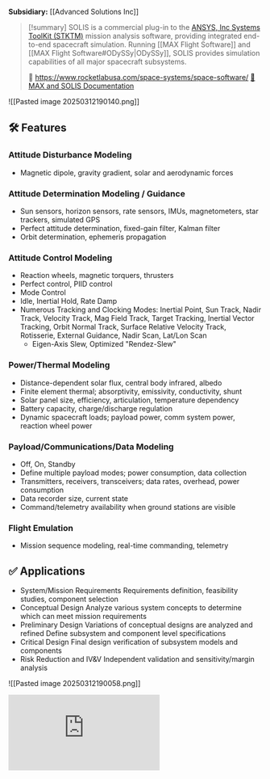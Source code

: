 
**Subsidiary:** [[Advanced Solutions Inc]]

>[!summary]
SOLIS is a commercial plug-in to the [ANSYS, Inc Systems ToolKit (STKTM)](https://www.ansys.com/products/missions/ansys-stk) mission analysis software, providing integrated end-to-end spacecraft simulation. Running [[MAX Flight Software]] and [[MAX Flight Software#ODySSy|ODySSy]], SOLIS provides simulation capabilities of all major spacecraft subsystems.
>
>🔗 https://www.rocketlabusa.com/space-systems/space-software/
>[📄 MAX and SOLIS Documentation](https://max.rocketlabusa.com/docs#Welcome.md)

![[Pasted image 20250312190140.png]]
## 🛠️ Features

### Attitude Disturbance Modeling
- Magnetic dipole, gravity gradient, solar and aerodynamic forces

### Attitude Determination Modeling / Guidance
- Sun sensors, horizon sensors, rate sensors, IMUs, magnetometers, star trackers, simulated GPS
- Perfect attitude determination, fixed-gain filter, Kalman filter
- Orbit determination, ephemeris propagation

### Attitude Control Modeling
- Reaction wheels, magnetic torquers, thrusters
- Perfect control, PIID control
- Mode Control
- Idle, Inertial Hold, Rate Damp
- Numerous Tracking and Clocking Modes: Inertial Point, Sun Track, Nadir Track, Velocity Track, Mag Field Track, Target Tracking, Inertial Vector Tracking, Orbit Normal Track, Surface Relative Velocity Track, Rotisserie, External Guidance, Nadir Scan, Lat/Lon Scan
	- Eigen-Axis Slew, Optimized "Rendez-Slew"

### Power/Thermal Modeling
- Distance-dependent solar flux, central body infrared, albedo
- Finite element thermal; absorptivity, emissivity, conductivity, shunt
- Solar panel size, efficiency, articulation, temperature dependency
- Battery capacity, charge/discharge regulation
- Dynamic spacecraft loads; payload power, comm system power, reaction wheel power

### Payload/Communications/Data Modeling
- Off, On, Standby
- Define multiple payload modes; power consumption, data collection
- Transmitters, receivers, transceivers; data rates, overhead, power consumption
- Data recorder size, current state
- Command/telemetry availability when ground stations are visible

### Flight Emulation
- Mission sequence modeling, real-time commanding, telemetry

## ✅ Applications

- System/Mission Requirements
	Requirements definition, feasibility studies, component selection
- Conceptual Design
	Analyze various system concepts to determine which can meet mission requirements
- Preliminary Design
	Variations of conceptual designs are analyzed and refined
	Define subsystem and component level specifications
- Critical Design
	Final design verification of subsystem models and components
- Risk Reduction and IV&V
	Independent validation and sensitivity/margin analysis


![[Pasted image 20250312190058.png]]

<div class="responsive-video">
<iframe src="https://www.youtube.com/embed/DxgVA5zfLIc" title="Introduction to SOLIS | ASI by Rocket Lab" frameborder="0" allow="accelerometer; autoplay; clipboard-write; encrypted-media; gyroscope; picture-in-picture; web-share" referrerpolicy="strict-origin-when-cross-origin" allowfullscreen></iframe>
</div>

